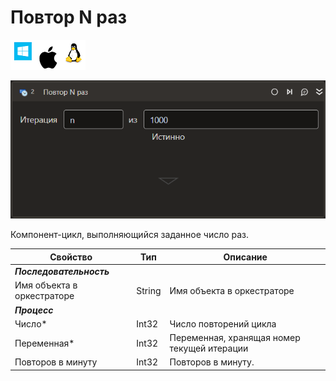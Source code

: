 # Повтор N раз

![](../../../resources/activities/basic/logic/image-100-1-1-1-1-1-1-1-2-358.png)

![](../../../resources/activities/basic/logic/repeat-n-times.png)

Компонент-цикл, выполняющийся заданное число раз.

| Свойство     | Тип   | Описание                                    |
| ------------ | ----- | ------------------------------------------- |
| ***Последовательность*** |          |                                                  |
| Имя объекта в оркестраторе | String | Имя объекта в оркестраторе |
| ***Процесс*** |          |                                                  |
| Число\*      | Int32 | Число повторений цикла                      |
| Переменная\* | Int32 | Переменная, хранящая номер текущей итерации |
| Повторов в минуту | Int32 | Повторов в минуту. |
